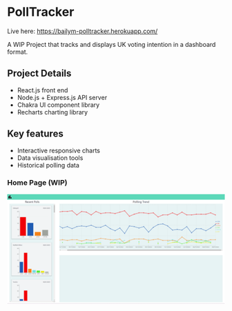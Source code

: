 # PollTracker

Live here: https://bailym-polltracker.herokuapp.com/

A WIP Project that tracks and displays UK voting intention in a dashboard format.

## Project Details
- React.js front end 
- Node.js + Express.js API server
- Chakra UI component library
- Recharts charting library 

## Key features
- Interactive responsive charts
- Data visualisation tools 
- Historical polling data 

### Home Page (WIP)
![Home](https://github.com/Bailym/PollTracker/blob/main/images/Home.png?raw=true)
